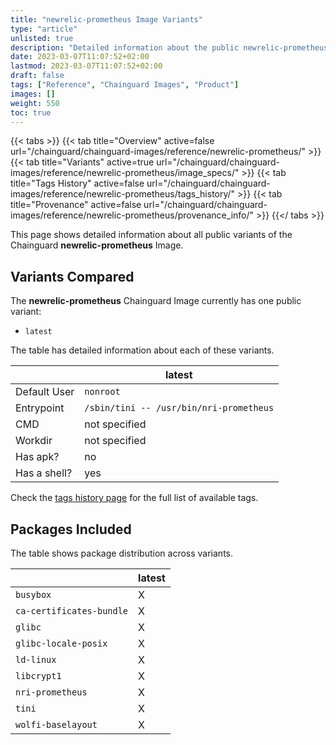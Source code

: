 ```yaml
---
title: "newrelic-prometheus Image Variants"
type: "article"
unlisted: true
description: "Detailed information about the public newrelic-prometheus Chainguard Image variants"
date: 2023-03-07T11:07:52+02:00
lastmod: 2023-03-07T11:07:52+02:00
draft: false
tags: ["Reference", "Chainguard Images", "Product"]
images: []
weight: 550
toc: true
---
```


{{< tabs >}}
{{< tab title="Overview" active=false url="/chainguard/chainguard-images/reference/newrelic-prometheus/" >}}
{{< tab title="Variants" active=true url="/chainguard/chainguard-images/reference/newrelic-prometheus/image_specs/" >}}
{{< tab title="Tags History" active=false url="/chainguard/chainguard-images/reference/newrelic-prometheus/tags_history/" >}}
{{< tab title="Provenance" active=false url="/chainguard/chainguard-images/reference/newrelic-prometheus/provenance_info/" >}}
{{</ tabs >}}

This page shows detailed information about all public variants of the Chainguard **newrelic-prometheus** Image.

## Variants Compared
The **newrelic-prometheus** Chainguard Image currently has one public variant: 

- `latest`

The table has detailed information about each of these variants.

|              | latest                                  |
|--------------|-----------------------------------------|
| Default User | `nonroot`                               |
| Entrypoint   | `/sbin/tini -- /usr/bin/nri-prometheus` |
| CMD          | not specified                           |
| Workdir      | not specified                           |
| Has apk?     | no                                      |
| Has a shell? | yes                                     |

Check the [tags history page](/chainguard/chainguard-images/reference/newrelic-prometheus/tags_history/) for the full list of available tags.

## Packages Included
The table shows package distribution across variants.

|                          | latest |
|--------------------------|--------|
| `busybox`                | X      |
| `ca-certificates-bundle` | X      |
| `glibc`                  | X      |
| `glibc-locale-posix`     | X      |
| `ld-linux`               | X      |
| `libcrypt1`              | X      |
| `nri-prometheus`         | X      |
| `tini`                   | X      |
| `wolfi-baselayout`       | X      |

